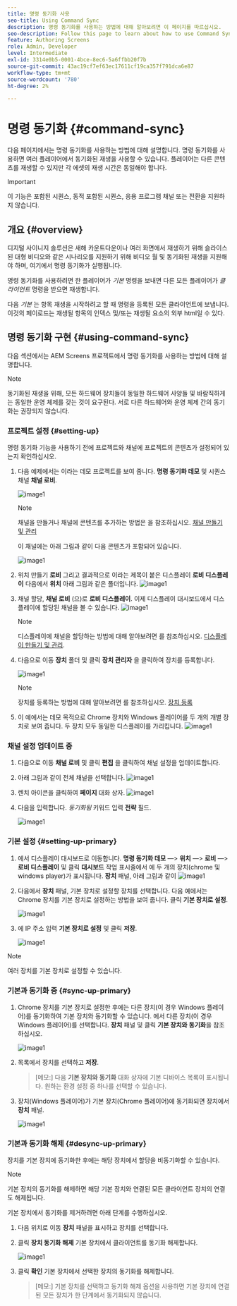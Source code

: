 ```yaml
---
title: 명령 동기화 사용
seo-title: Using Command Sync
description: 명령 동기화를 사용하는 방법에 대해 알아보려면 이 페이지를 따르십시오.
seo-description: Follow this page to learn about how to use Command Sync.
feature: Authoring Screens
role: Admin, Developer
level: Intermediate
exl-id: 3314e0b5-0001-4bce-8ec6-5a6ffbb20f7b
source-git-commit: 43ac19cf7ef63ec17611cf19ca357f791dca6e87
workflow-type: tm+mt
source-wordcount: '780'
ht-degree: 2%

---
```


# 명령 동기화 {#command-sync}

다음 페이지에서는 명령 동기화를 사용하는 방법에 대해 설명합니다. 명령 동기화를 사용하면 여러 플레이어에서 동기화된 재생을 사용할 수 있습니다. 플레이어는 다른 콘텐츠를 재생할 수 있지만 각 에셋의 재생 시간은 동일해야 합니다.

>[!IMPORTANT]
>
>이 기능은 포함된 시퀀스, 동적 포함된 시퀀스, 응용 프로그램 채널 또는 전환을 지원하지 않습니다.

## 개요 {#overview}

디지털 사이니지 솔루션은 새해 카운트다운이나 여러 화면에서 재생하기 위해 슬라이스된 대형 비디오와 같은 시나리오를 지원하기 위해 비디오 월 및 동기화된 재생을 지원해야 하며, 여기에서 명령 동기화가 실행됩니다.

명령 동기화를 사용하려면 한 플레이어가 *기본* 명령을 보내면 다른 모든 플레이어가 *클라이언트* 명령을 받으면 재생합니다.

다음 *기본* 는 항목 재생을 시작하려고 할 때 명령을 등록된 모든 클라이언트에 보냅니다. 이것의 페이로드는 재생될 항목의 인덱스 및/또는 재생될 요소의 외부 html일 수 있다.

## 명령 동기화 구현 {#using-command-sync}

다음 섹션에서는 AEM Screens 프로젝트에서 명령 동기화를 사용하는 방법에 대해 설명합니다.

>[!NOTE]
>
>동기화된 재생을 위해, 모든 하드웨어 장치들이 동일한 하드웨어 사양들 및 바람직하게는 동일한 운영 체제를 갖는 것이 요구된다. 서로 다른 하드웨어와 운영 체제 간의 동기화는 권장되지 않습니다.

### 프로젝트 설정 {#setting-up}

명령 동기화 기능을 사용하기 전에 프로젝트와 채널에 프로젝트의 콘텐츠가 설정되어 있는지 확인하십시오.

1. 다음 예제에서는 이라는 데모 프로젝트를 보여 줍니다. **명령 동기화 데모** 및 시퀀스 채널 **채널 로비**.

   ![image1](assets/command-sync/command-sync1-1.png)

   >[!NOTE]
   >
   >채널을 만들거나 채널에 콘텐츠를 추가하는 방법은 을 참조하십시오. [채널 만들기 및 관리](/help/user-guide/managing-channels.md)

   이 채널에는 아래 그림과 같이 다음 콘텐츠가 포함되어 있습니다.

   ![image1](assets/command-sync/command-sync2-1.png)

1. 위치 만들기 **로비** 그리고 결과적으로 이라는 제목이 붙은 디스플레이 **로비 디스플레이** 다음에서 **위치** 아래 그림과 같은 폴더입니다.
   ![image1](assets/command-sync/command-sync3-1.png)

1. 채널 할당, **채널 로비** (으)로 **로비 디스플레이**. 이제 디스플레이 대시보드에서 디스플레이에 할당된 채널을 볼 수 있습니다.
   ![image1](assets/command-sync/command-sync4-1.png)

   >[!NOTE]
   >
   >디스플레이에 채널을 할당하는 방법에 대해 알아보려면 를 참조하십시오. [디스플레이 만들기 및 관리](/help/user-guide/managing-displays.md).

1. 다음으로 이동 **장치** 폴더 및 클릭 **장치 관리자** 을 클릭하여 장치를 등록합니다.

   ![image1](assets/command-sync5.png)

   >[!NOTE]
   >
   >장치를 등록하는 방법에 대해 알아보려면 를 참조하십시오. [장치 등록](/help/user-guide/device-registration.md)

1. 이 예에서는 데모 목적으로 Chrome 장치와 Windows 플레이어를 두 개의 개별 장치로 보여 줍니다. 두 장치 모두 동일한 디스플레이를 가리킵니다.
   ![image1](assets/command-sync6.png)

### 채널 설정 업데이트 중

1. 다음으로 이동 **채널 로비** 및 클릭 **편집** 을 클릭하여 채널 설정을 업데이트합니다.

1. 아래 그림과 같이 전체 채널을 선택합니다.
   ![image1](assets/command-sync/command-sync7-1.png)

1. 렌치 아이콘을 클릭하여 **페이지** 대화 상자.
   ![image1](assets/command-sync/command-sync8-1.png)

1. 다음을 입력합니다. *동기화됨* 키워드 입력 **전략** 필드.

   ![image1](assets/command-sync/command-sync9-1.png)


### 기본 설정 {#setting-up-primary}

1. 에서 디스플레이 대시보드로 이동합니다. **명령 동기화 데모** —> **위치**  —> **로비** —> **로비 디스플레이** 및 클릭 **대시보드** 작업 표시줄에서
에 두 개의 장치(chrome 및 windows player)가 표시됩니다. **장치** 패널, 아래 그림과 같이
   ![image1](assets/command-sync/command-sync10-1.png)

1. 다음에서 **장치** 패널, 기본 장치로 설정할 장치를 선택합니다. 다음 예에서는 Chrome 장치를 기본 장치로 설정하는 방법을 보여 줍니다. 클릭 **기본 장치로 설정**.

   ![image1](assets/command-sync/command-sync11-1.png)

1. 에 IP 주소 입력 **기본 장치로 설정** 및 클릭 **저장**.

   ![image1](assets/command-sync/command-sync12-1.png)

>[!NOTE]
>
>여러 장치를 기본 장치로 설정할 수 있습니다.

### 기본과 동기화 중 {#sync-up-primary}

1. Chrome 장치를 기본 장치로 설정한 후에는 다른 장치(이 경우 Windows 플레이어)를 동기화하여 기본 장치와 동기화할 수 있습니다.
에서 다른 장치(이 경우 Windows 플레이어)를 선택합니다. **장치** 패널 및 클릭 **기본 장치와 동기화**&#x200B;을 참조하십시오.

   ![image1](assets/command-sync/command-sync13-1.png)

1. 목록에서 장치를 선택하고 **저장**.

   >[메모:]
   > 다음 **기본 장치와 동기화** 대화 상자에 기본 디바이스 목록이 표시됩니다. 원하는 환경 설정 중 하나를 선택할 수 있습니다.

1. 장치(Windows 플레이어)가 기본 장치(Chrome 플레이어)에 동기화되면 장치에서 **장치** 패널.

   ![image1](assets/command-sync/command-sync14-1.png)

### 기본과 동기화 해제 {#desync-up-primary}

장치를 기본 장치에 동기화한 후에는 해당 장치에서 할당을 비동기화할 수 있습니다.

>[!NOTE]
>
>기본 장치의 동기화를 해제하면 해당 기본 장치와 연결된 모든 클라이언트 장치의 연결도 해제됩니다.

기본 장치에서 동기화를 제거하려면 아래 단계를 수행하십시오.

1. 다음 위치로 이동 **장치** 패널을 표시하고 장치를 선택합니다.

1. 클릭 **장치 동기화 해제** 기본 장치에서 클라이언트를 동기화 해제합니다.

   ![image1](assets/command-sync/command-sync15-1.png)

1. 클릭 **확인** 기본 장치에서 선택한 장치의 동기화를 해제합니다.

   >[메모:]
   > 기본 장치를 선택하고 동기화 해제 옵션을 사용하면 기본 장치에 연결된 모든 장치가 한 단계에서 동기화되지 않습니다.
